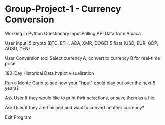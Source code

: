 # Group-Project-1 - Currency Conversion

Working in Python
Questionary Input
Pulling API Data from Alpaca

User Input:
5 crypto (BTC, ETH, ADA, XMR, DOGE)
5 fiats (USD, EUR, GDP, AUSD, YEN)

User Conversion tool
Select currency A, convert to currency B for real-time price

180-Day Historical Data
hvplot visualization

Run a Monte Carlo to see how your "input" could play out over the next 5 years?

Ask User if they would like to print their selections, or save them as a file.

Ask User if they are finished and want to convert another currency?

Exit Program
